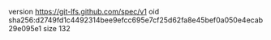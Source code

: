 version https://git-lfs.github.com/spec/v1
oid sha256:d2749fd1c4492314bee9efcc695e7cf25d62fa8e45bef0a050e4ecab29e095e1
size 132
